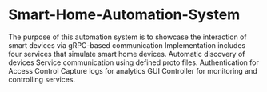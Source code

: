 # Smart-Home-Automation-System
The purpose of this automation system is to showcase the interaction of smart devices via gRPC-based communication
Implementation includes four services that simulate smart home devices.
Automatic discovery of devices
Service communication using defined proto files.
Authentication for Access Control
Capture logs for analytics
GUI Controller for monitoring and controlling services.
